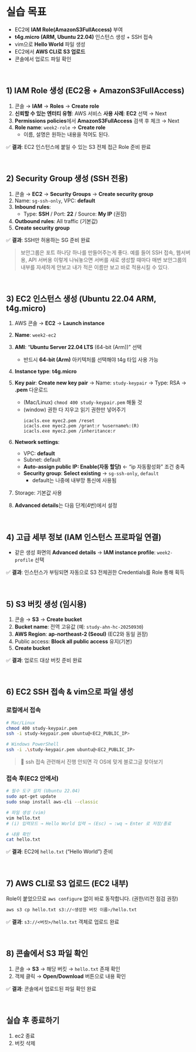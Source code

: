 
# 실습 목표

* EC2에 **IAM Role(AmazonS3FullAccess)** 부여
* **t4g.micro (ARM, Ubuntu 22.04)** 인스턴스 생성 + SSH 접속
* vim으로 **Hello World** 파일 생성
* EC2에서 **AWS CLI로 S3 업로드**
* 콘솔에서 업로드 파일 확인

<br>

## 1) IAM Role 생성 (EC2용 + AmazonS3FullAccess)

1. 콘솔 → **IAM** → **Roles** → **Create role**
2. **신뢰할 수 있는 엔터티 유형**: AWS 서비스
   **사용 사례**: **EC2** 선택 → Next
3. **Permissions policies**에서 **AmazonS3FullAccess** 검색 후 체크 → Next
4. **Role name**: `week2-role` → **Create role**
    - 이름, 설명은 원하는 내용을 적어도 된다.


✅ **결과**: EC2 인스턴스에 붙일 수 있는 S3 전체 접근 Role 준비 완료


<br>

## 2) Security Group 생성 (SSH 전용)

1. 콘솔 → **EC2** → **Security Groups** → **Create security group**
2. Name: `sg-ssh-only`, VPC: **default**
3. **Inbound rules**:
   * Type: **SSH** / Port: **22** / Source: **My IP** (권장)
4. **Outbound rules**: All traffic (기본값)
5. **Create security group**

✅ **결과**: SSH만 허용하는 SG 준비 완료

> 보안그룹은 포트 하나당 하나를 만들어주는게 좋다. 예를 들어 SSH 접속, 웹서버용, API 서버용 이렇게 나눠놓으면 서버를 새로 생성할 때마다 매번 보안그룹의 내부를 자세하게 안보고 내가 적은 이름만 보고 바로 적용시킬 수 있다.

<br>

## 3) EC2 인스턴스 생성 (Ubuntu 22.04 ARM, t4g.micro)

1. AWS 콘솔 → **EC2** → **Launch instance**
2. **Name**: `week2-ec2`
3. **AMI**: “**Ubuntu Server 22.04 LTS** (64-bit (Arm))” 선택

   * 반드시 **64-bit (Arm)** 아키텍처를 선택해야 t4g 타입 사용 가능
4. **Instance type**: **t4g.micro**
5. **Key pair**: **Create new key pair** → Name: `study-keypair` → Type: RSA → **.pem** 다운로드

   * (Mac/Linux) `chmod 400 study-keypair.pem` 해둘 것
   * (window) 권한 다 지우고 읽기 권한만 넣어주기
       ```
       icacls.exe myec2.pem /reset
       icacls.exe myec2.pem /grant:r %username%:(R)
       icacls.exe myec2.pem /inheritance:r
       ```

6. **Network settings**:

   * VPC: **default**
   * Subnet: default 
   * **Auto-assign public IP: Enable(자동 할당)**  ← “ip 자동활성화” 조건 충족
   * **Security group**: **Select existing** → `sg-ssh-only`, `default`
       - default는 나중에 내부망 통신에 사용됨
7. Storage: 기본값 사용
8. **Advanced details**는 다음 단계(4번)에서 설정

<br>


## 4) 고급 세부 정보 (IAM 인스턴스 프로파일 연결)

* 같은 생성 화면의 **Advanced details** → **IAM instance profile**:
  `week2-profile` 선택

✅ **결과**: 인스턴스가 부팅되면 자동으로 S3 전체권한 Credentials를 Role 통해 획득


<br>

## 5) S3 버킷 생성 (임시용)

1. 콘솔 → **S3** → **Create bucket**
2. **Bucket name**: 전역 고유값 (예: `study-ahn-hc-20250930`)
3. **AWS Region**: **ap-northeast-2 (Seoul)** (EC2와 동일 권장)
4. Public access: **Block all public access** 유지(기본)
5. **Create bucket**

✅ **결과**: 업로드 대상 버킷 준비 완료

<br>

## 6) EC2 SSH 접속 & vim으로 파일 생성

### 로컬에서 접속

```bash
# Mac/Linux
chmod 400 study-keypair.pem
ssh -i study-keypair.pem ubuntu@<EC2_PUBLIC_IP>

# Windows PowerShell
ssh -i .\study-keypair.pem ubuntu@<EC2_PUBLIC_IP>
```

> 🔵 ssh 접속 관련해서 진행 안되면 각 OS에 맞게 블로그글 찾아보기

### 접속 후(EC2 안에서)

```bash
# 필수 도구 설치 (Ubuntu 22.04)
sudo apt-get update
sudo snap install aws-cli --classic

# 파일 생성 (vim)
vim hello.txt
# (i) 입력모드 → Hello World 입력 → (Esc) → :wq → Enter 로 저장/종료

# 내용 확인
cat hello.txt
```

✅ **결과**: EC2에 `hello.txt` (“Hello World”) 준비

<br>

## 7) AWS CLI로 S3 업로드 (EC2 내부)

Role이 붙었으므로 `aws configure` 없이 바로 동작합니다. (권한/리전 점검 권장)

```bash
aws s3 cp hello.txt s3://<생성한 버킷 이름>/hello.txt
```

✅ **결과**: `s3://<버킷>/hello.txt` 객체로 업로드 완료

<br>

## 8) 콘솔에서 S3 파일 확인

1. 콘솔 → **S3** → 해당 버킷 → `hello.txt` 존재 확인
2. 객체 클릭 → **Open/Download** 버튼으로 내용 확인

✅ **결과**: 콘솔에서 업로드된 파일 확인 완료

<br>

## 실습 후 종료하기

1. ec2 종료
2. 버킷 삭제
